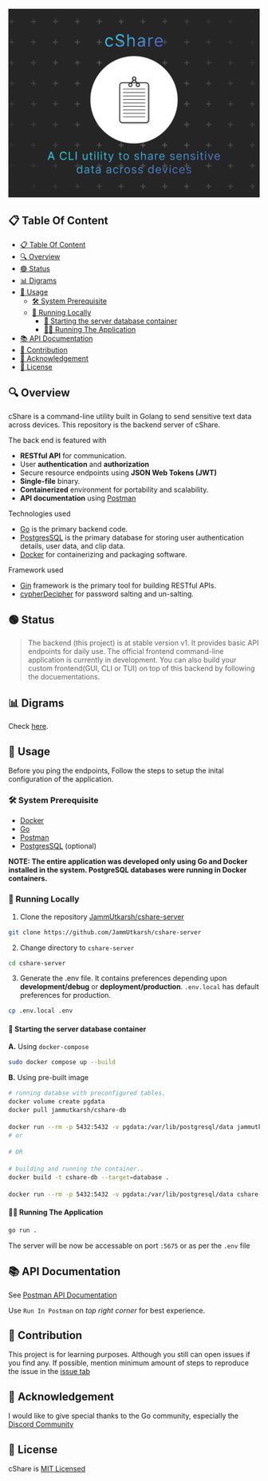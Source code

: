 ![Logo](cshare.png)

## 📋 Table Of Content

- [📋 Table Of Content](#-table-of-content)
- [🔍 Overview](#-overview)
- [🟢 Status](#-status)
- [📊 Digrams](#-digrams)
- [🔧 Usage](#-usage)
  - [🛠 System Prerequisite](#-system-prerequisite)
  - [🚀 Running Locally](#-running-locally)
    - [💾 Starting the server database container](#-starting-the-server-database-container)
    - [🏃‍♂️ Running The Application](#️-running-the-application)
- [📚 API Documentation](#-api-documentation)
- [🤝 Contribution](#-contribution)
- [🙏 Acknowledgement](#-acknowledgement)
- [📜 License](#-license)

## 🔍 Overview

cShare is a command-line utility built in Golang to send sensitive text data across devices. This repository is the backend server of cShare.

The back end is featured with

- **RESTful API** for communication.
- User **authentication** and **authorization**
- Secure resource endpoints using **JSON Web Tokens (JWT)**
- **Single-file** binary.
- **Containerized** environment for portability and scalability.
- **API documentation** using [Postman](https://www.postman.com/)

Technologies used

- [Go](https://go.dev/) is the primary backend code.
- [PostgresSQL](https://www.postgresql.org/) is the primary database for storing user authentication details, user data, and clip data.
- [Docker](https://www.docker.com/) for containerizing and packaging software.

Framework used

- [Gin](https://github.com/gin-gonic/gin) framework is the primary tool for building RESTful APIs.
- [cypherDecipher](https://github.com/jammutkarsh/cypherDecipher) for password salting and un-salting.

## 🟢 Status

> The backend (this project) is at stable version v1. It provides basic API endpoints for daily use.
> The official frontend command-line application is currently in development.
> You can also build your custom frontend(GUI, CLI or TUI) on top of this backend by following the docuementations.

## 📊 Digrams

Check [here](doc/schema/README.md).

<!-- TODO: API Digram -->

## 🔧 Usage

Before you ping the endpoints, Follow the steps to setup the inital configuration of the application.

### 🛠 System Prerequisite

- [Docker](https://www.docker.com/)
- [Go](https://go.dev/)
- [Postman](https://www.postman.com/)
- [PostgresSQL](https://www.postgresql.org/) (optional)

**NOTE: The entire application was developed only using Go and Docker installed in the system. PostgreSQL databases were running in Docker containers.**

### 🚀 Running Locally

1. Clone the repository [JammUtkarsh/cshare-server](https://github.com/JammUtkarsh/cshare-server)

```bash
git clone https://github.com/JammUtkarsh/cshare-server
```

2. Change directory to `cshare-server`

```bash
cd cshare-server
```

3. Generate the .env file. It contains preferences depending upon **development/debug** or **deployment/production**. `.env.local` has default preferences for production.

```bash
cp .env.local .env 
```

#### 💾 Starting the server database container

**A.** Using `docker-compose`

 ```bash
sudo docker compose up --build
 ```

**B.** Using pre-built image

```bash
# running databse with preconfigured tables.
docker volume create pgdata
docker pull jammutkarsh/cshare-db

docker run --rm -p 5432:5432 -v pgdata:/var/lib/postgresql/data jammutkarsh/cshare-db
# or

# OR

# building and running the container..
docker build -t cshare-db --target=database .

docker run --rm -p 5432:5432 -v pgdata:/var/lib/postgresql/data cshare-db
```

#### 🏃‍♂️ Running The Application

```bash
go run .
```

The server will be now be accessable on port `:5675` or as per the `.env` file

## 📚 API Documentation

See [Postman API Documentation](https://documenter.getpostman.com/view/19332599/2s8YszQqbU)

Use `Run In Postman` on *top right corner* for best experience.

## 🤝 Contribution

This project is for learning purposes. Although you still can open issues if you find any.
If possible, mention minimum amount of steps to reproduce the issue in the [issue tab](https://github.com/JammUtkarsh/cshare-server/issues)

## 🙏 Acknowledgement

I would like to give special thanks to the Go community, especially the [Discord Community](https://discord.gg/golang)

## 📜 License

cShare is [MIT Licensed](https://github.com/JammUtkarsh/cshare-server/blob/main/LICENSE.md)
